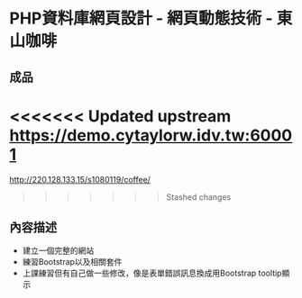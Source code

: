 # PHP資料庫網頁設計 - 網頁動態技術 - 東山咖啡

## 成品
<<<<<<< Updated upstream
<https://demo.cytaylorw.idv.tw:60001>
=======
<http://220.128.133.15/s1080119/coffee/>
>>>>>>> Stashed changes

## 內容描述
- 建立一個完整的網站
- 練習Bootstrap以及相關套件
- 上課練習但有自己做一些修改，像是表單錯誤訊息換成用Bootstrap tooltip顯示